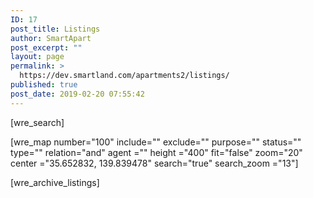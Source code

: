 ```yaml
---
ID: 17
post_title: Listings
author: SmartApart
post_excerpt: ""
layout: page
permalink: >
  https://dev.smartland.com/apartments2/listings/
published: true
post_date: 2019-02-20 07:55:42
---
```

[wre_search]

[wre_map number="100" include="" exclude="" purpose="" status="" type="" relation="and" agent ="" height ="400" fit="false" zoom="20" center ="35.652832, 139.839478" search="true" search_zoom ="13"]

[wre_archive_listings]